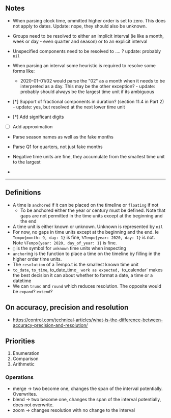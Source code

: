 ## Notes

* When parsing clock time, ommitted higher order is set to zero. This does not apply to dates. Update: nope, they should also be unknown.

* Groups need to be resolved to either an implicit interval (ie like a month, week or day - even quarter and season) or to an explicit interval

* Unspecified components need to be resolved to .... ? update: probably `nil`

* When parsing an interval some heuristic is required to resolve some forms like:
  * 2020-01-01/02 would parse the "02" as a month when it needs to be interpreted as a day. This may be the other exception? - update: probably should always be the largest time unit if its ambiguous

* [*] Support of fractional components in duration? (section 11.4 in Part 2) - update: yes, but resolved at the next lower time unit

* [*] Add significant digits

* [ ] Add approximation

* Parse season names as well as the fake months

* Parse Q1 for quarters, not just fake months

* Negative time units are fine, they accumulate from the smallest time unit to the largest

* 

------

## Definitions

* A time is `anchored` if it can be placed on the timeline or `floating` if not
  * To be anchored either the year or century must be defined. Note that gaps are not permitted in the time units except at the beginning and the end
* A time unit is either known or unknown. Unknown is represented by `nil`
* For now, no gaps in time units except at the beginning and the end. Ie `Tempo{month: 9, day: 1}` is fine, `%Tempo{year: 2020, day: 1}` is not. Note `%Tempo{year: 2020, day_of_year: 1}` is fine.
* `□` is the symbol for `unknown` time units when inspecting
* `anchor`ing is the function to place a time on the timeline by filling in the higher order time units.
* The `resolution` of a Tempo.t is the smallest known time unit
* `to_date`, `to_time`, to_date_time`_ work as expected, `to_calendar` makes the best decision it can about whether to format a date, a time or a datetime
* We can `trunc` and `round` which reduces resolution. The opposite would be `expand`? `extend`?

## On accuracy, precision and resolution

* https://control.com/technical-articles/what-is-the-difference-between-accuracy-precision-and-resolution/

## Priorities

1. Enumeration
2. Comparison
3. Arithmetic

### Operations

* merge -> two become one, changes the span of the interval potentially. Overwrites.
* blend -> two become one, changes the span of the interval potentially, does not overwrite.
* zoom -> changes resolution with no change to the interval
